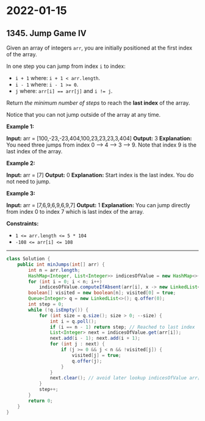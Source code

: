 # 2022-01-15

## 1345. Jump Game IV

Given an array of integers `arr`, you are initially positioned at the first index of the array.

In one step you can jump from index `i` to index:

- `i + 1` where: `i + 1 < arr.length`.
- `i - 1` where: `i - 1 >= 0`.
- `j` where: `arr[i] == arr[j]` and `i != j`.

Return _the minimum number of steps_ to reach the **last index** of the array.

Notice that you can not jump outside of the array at any time.

**Example 1:**

**Input:** arr = \[100,-23,-23,404,100,23,23,23,3,404\]
**Output:** 3
**Explanation:** You need three jumps from index 0 --> 4 --> 3 --> 9. Note that index 9 is the last index of the array.

**Example 2:**

**Input:** arr = \[7\]
**Output:** 0
**Explanation:** Start index is the last index. You do not need to jump.

**Example 3:**

**Input:** arr = \[7,6,9,6,9,6,9,7\]
**Output:** 1
**Explanation:** You can jump directly from index 0 to index 7 which is last index of the array.

**Constraints:**

- `1 <= arr.length <= 5 * 104`
- `-108 <= arr[i] <= 108`

---

```java
class Solution {
    public int minJumps(int[] arr) {
        int n = arr.length;
        HashMap<Integer, List<Integer>> indicesOfValue = new HashMap<>();
        for (int i = 0; i < n; i++)
            indicesOfValue.computeIfAbsent(arr[i], x -> new LinkedList<>()).add(i);
        boolean[] visited = new boolean[n]; visited[0] = true;
        Queue<Integer> q = new LinkedList<>(); q.offer(0);
        int step = 0;
        while (!q.isEmpty()) {
            for (int size = q.size(); size > 0; --size) {
                int i = q.poll();
                if (i == n - 1) return step; // Reached to last index
                List<Integer> next = indicesOfValue.get(arr[i]);
                next.add(i - 1); next.add(i + 1);
                for (int j : next) {
                    if (j >= 0 && j < n && !visited[j]) {
                        visited[j] = true;
                        q.offer(j);
                    }
                }
                next.clear(); // avoid later lookup indicesOfValue arr[i]
            }
            step++;
        }
        return 0;
    }
}
```
